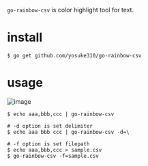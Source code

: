 `go-rainbow-csv` is color highlight tool for text.

# install

```
$ go get github.com/yosuke310/go-rainbow-csv
```

# usage

![image](https://user-images.githubusercontent.com/5753877/56082190-a0d1a800-5e50-11e9-93df-3dd2d19daa89.png)

```
$ echo aaa,bbb,ccc | go-rainbow-csv
```

```
# -d option is set delimiter
$ echo aaa bbb ccc | go-rainbow-csv -d=\ 
```

```
# -f option is set filepath
$ echo aaa,bbb,ccc > sample.csv
$ go-rainbow-csv -f=sample.csv
```
